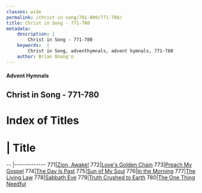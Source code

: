 ```yaml
---
classes: wide
permalink: /christ-in-song/701-800/771-780/
title: Christ in Song - 771-780
metadata:
    description: |
        Christ in Song - 771-780
    keywords:  |
        Christ in Song, adventhymnals, advent hymnals, 771-780
    author: Brian Onang'o
---
```


#### Advent Hymnals
## Christ in Song - 771-780

# Index of Titles
# | Title                        
-- |-------------
771|[Zion, Awake!](/christ-in-song/701-800/771-780/Zion,-Awake!)
772|[Love's Golden Chain](/christ-in-song/701-800/771-780/Love's-Golden-Chain)
773|[Preach My Gospel](/christ-in-song/701-800/771-780/Preach-My-Gospel)
774|[The Day Is Past](/christ-in-song/701-800/771-780/The-Day-Is-Past)
775|[Sun of My Soul](/christ-in-song/701-800/771-780/Sun-of-My-Soul)
776|[In the Morning](/christ-in-song/701-800/771-780/In-the-Morning)
777|[The Living Law](/christ-in-song/701-800/771-780/The-Living-Law)
778|[Sabbath Eve](/christ-in-song/701-800/771-780/Sabbath-Eve)
779|[Truth Crushed to Earth](/christ-in-song/701-800/771-780/Truth-Crushed-to-Earth)
780|[The One Thing Needful](/christ-in-song/701-800/771-780/The-One-Thing-Needful)
